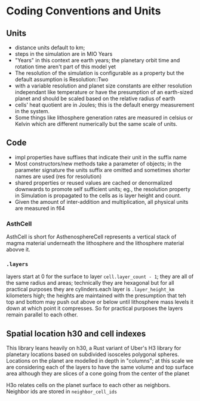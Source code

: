 
# Coding Conventions and Units

## Units 

* distance units default to km;
* steps in the simulation are in MIO Years
* "Years" in this context are earth years; the planetary orbit time and rotation time aren't part of this model yet
* The resolution of the simulation is configurable as a property but the default assumption is Resolution::Two
* with a variable resolution and planet size constants are either resolution independant like temperature or have the presumption of an earth-sized planet and should be scaled based on the relative radius of earth 
* cells' heat quotient are in Joules; this is the default energy measurement in the system.
* Some things like lithosphere generation rates are measured in celsius or Kelvin which are different numerically but the same scale of units. 

## Code

* impl properties have suffixes that indicate their unit in the suffix name
* Most constructors/new methods take a parameter of objects; in the parameter signature the units suffix are omitted and sometimes shorter names are used (res for resolution)
* shared properties or reused values are cached or denormalized downwards to promote self sufficient units; eg., the resolution property in Simulation is propagated to the cells as is layer height and count. 
* Given the amount of inter-addition and multiplication, all physical units are measured in f64

### AsthCell

AsthCell is short for AsthenosphereCell represents a vertical stack of magma material underneath the lithosphere and the lithosphere material abovve it. 

### `.layers`
layers start at 0 for the surface to layer `cell.layer_count - 1`; 
they are all of the same radius and areas; technically they are hexagonal but for all practical purposes they are cylinders.each layer is `.layer_height_km` kilometers high; the heights are maintained with the presumption that teh top and bottom may push out above or below until lithosphere mass levels it down at which point it compresses. So for practical purposes the layers remain parallel to each other. 

## Spatial location h30 and cell indexes

This library leans heavily on h30, a Rust variant of Uber's H3 library for planetary locations based on subdivided isosceles polygonal spheres. 
Locations on the planet are modelled in depth in "columns"; at this scale we are considering each of the layers to have the same volume and top surface area although they are slices of a cone going from the center of the planet

H3o relates cells on the planet surface to each other as neighbors. Neighbor ids are stored in `neighbor_cell_ids` 